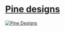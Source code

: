 # [Pine designs]({{site.zazzle.store}})
[![Pine Designs][banner]][store]

[banner]: https://pinedesigns.github.io/public/img/banner.svg
[store]: https://www.zazzle.com/pinedesigns?rf=238712509161080982&tc=github/pinedesigns'